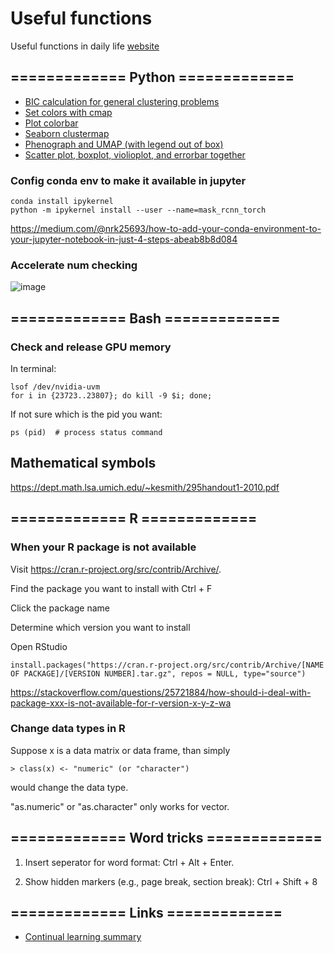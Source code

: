 # Useful functions
Useful functions in daily life [website](https://sdw95927.github.io/useful_functions/)

## ============= Python =============
* [BIC calculation for general clustering problems](https://github.com/sdw95927/useful_functions/blob/main/BIC_calculation_for_general_clustering.py)
* [Set colors with cmap](https://github.com/sdw95927/useful_functions/blob/main/set_colors_cmap.py)
* [Plot colorbar](https://github.com/sdw95927/useful_functions/blob/main/plot_colorbar.py)
* [Seaborn clustermap](https://github.com/sdw95927/useful_functions/blob/main/sns_clustermap.py)
* [Phenograph and UMAP (with legend out of box)](https://github.com/sdw95927/useful_functions/blob/main/phenograph.py)
* [Scatter plot, boxplot, violioplot, and errorbar together](https://github.com/sdw95927/useful_functions/blob/main/scatterplot_with_boxplot.py)

### Config conda env to make it available in jupyter
```
conda install ipykernel
python -m ipykernel install --user --name=mask_rcnn_torch
```
https://medium.com/@nrk25693/how-to-add-your-conda-environment-to-your-jupyter-notebook-in-just-4-steps-abeab8b8d084

### Accelerate num checking
![image](https://user-images.githubusercontent.com/16247996/224452772-f365b577-e563-49a6-bf7f-57b6d8945996.png)

## ============= Bash =============

### Check and release GPU memory

In terminal:
```
lsof /dev/nvidia-uvm
for i in {23723..23807}; do kill -9 $i; done;
```

If not sure which is the pid you want:
```
ps (pid)  # process status command
```

## Mathematical symbols
https://dept.math.lsa.umich.edu/~kesmith/295handout1-2010.pdf

## ============= R =============

### When your R package is not available

Visit https://cran.r-project.org/src/contrib/Archive/.

Find the package you want to install with Ctrl + F

Click the package name

Determine which version you want to install

Open RStudio

```
install.packages("https://cran.r-project.org/src/contrib/Archive/[NAME OF PACKAGE]/[VERSION NUMBER].tar.gz", repos = NULL, type="source")
```

https://stackoverflow.com/questions/25721884/how-should-i-deal-with-package-xxx-is-not-available-for-r-version-x-y-z-wa

### Change data types in R

Suppose x is a data matrix or data frame, than simply

```
> class(x) <- "numeric" (or "character") 
```

would change the data type. 

"as.numeric" or "as.character" only works for vector.

## ============= Word tricks =============

1) Insert seperator for word format: Ctrl + Alt + Enter.

2) Show hidden markers (e.g., page break, section break): Ctrl + Shift + 8


## ============= Links =============

* [Continual learning summary](https://zhuanlan.zhihu.com/p/438766442)
